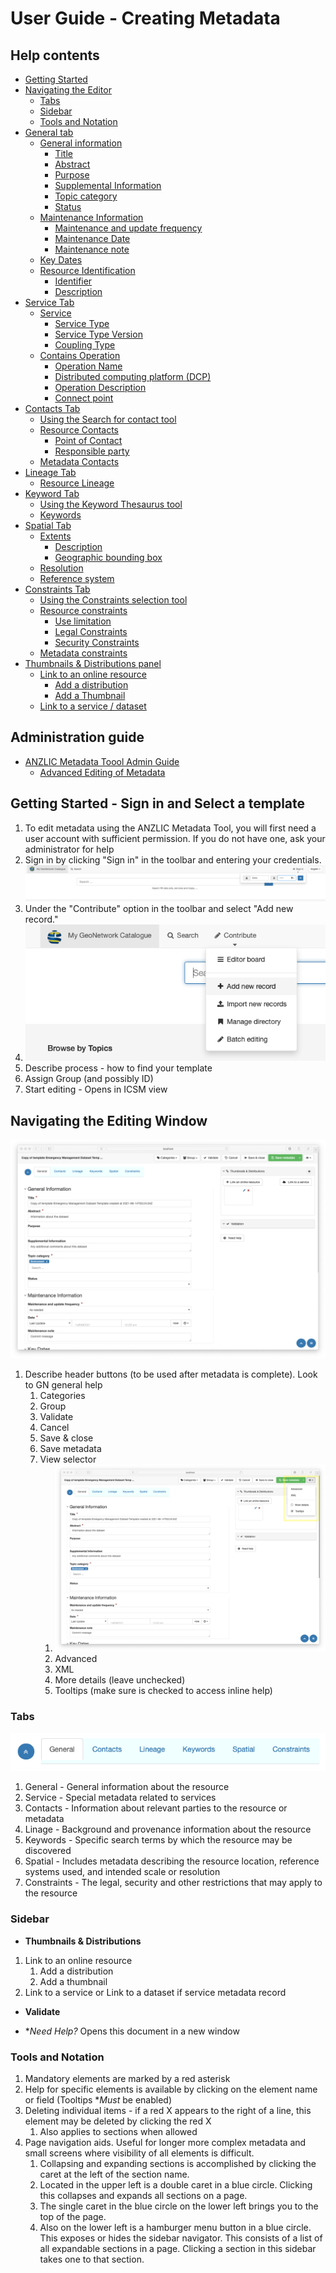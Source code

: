 # User Guide - Creating Metadata
## Help contents
- [Getting Started](./GettingStarted.md)
- [Navigating the Editor](GettingStarted.md#navigating-the-editing-window)
  - [Tabs](./GettingStarted.md#tabs)
  - [Sidebar](./GettingStarted.md#sidebar)
  - [Tools and Notation](./GettingStarted.md#tools-and-notation)
- [General tab](./General-Metadata.md)
  - [General information](./General-Metadata.md#general-information)
    - [Title](./General-Metadata.md#title)
    - [Abstract](./General-Metadata.md#abstract)
    - [Purpose](./General-Metadata.md#purpose)
    - [Supplemental Information](./General-Metadata.md#supplemental-informationt)
    - [Topic category](./General-Metadata.md#topic-category)
    - [Status](./General-Metadata.md#status)
  - [Maintenance Information](./General-Metadata.md#maintenance-information)
    - [Maintenance and update frequency](./General-Metadata.md#maintenance-and-update-frequency)
    - [Maintenance Date](./General-Metadata.md#maintenance-and-update-frequency)
    - [Maintenance note](./General-Metadata.md#maintenance-note)
  - [Key Dates](./General-Metadata.md#key-dates)
  - [Resource Identification](./General-Metadata.md#resource-identification)
    - [Identifier](./General-Metadata.md#identifier)
    - [Description](./General-Metadata.md#description)
- [Service Tab](./Service-Metadata.md)
  - [Service](./Service-Metadata.md#service)
    - [Service Type](./Service-Metadata.md#service-type)
    - [Service Type Version](./Service-Metadata.md#service-type-version)
    - [Coupling Type](./Service-Metadata.md#coupling-type)
  - [Contains Operation](./Service-Metadata.md#contains-operation)
    - [Operation Name](./Service-Metadata.md#operation-name)
    - [Distributed computing platform (DCP)](./Service-Metadata.md#distributed-computing-platform-dcp)
    - [Operation Description](./Service-Metadata.md#operation-description)
    - [Connect point](./Service-Metadata.md#connect-point)
- [Contacts Tab](./Contacts-Metadata.md)
  - [Using the Search for contact tool](./Contacts-Metadata.md#using-the-search-for-contact-tool)
  - [Resource Contacts](./Contacts-Metadata.md#resource-contacts)
    - [Point of Contact](./point-of-contact)
    - [Responsible party](./Contacts-Metadata.md#responsible-party)
  - [Metadata Contacts](./Contacts-Metadata.md#metadata-contacts)
- [Lineage Tab](./Linage-Metadata.md)
  - [Resource Lineage](./Linage-Metadata.md#resource-lineage)
- [Keyword Tab](./Keyword-Metadata.md)
  - [Using the Keyword Thesaurus tool](./Contacts-Metadata.md#using-the-search-for-contact-tool)
  - [Keywords](./Keyword-Metadata.md#keywords)
- [Spatial Tab](./Spatial-Metadata.md)
  - [Extents](./Spatial-Metadata.md#extents)
    - [Description](./Spatial-Metadata.md#description)
    - [Geographic bounding box](./Spatial-Metadata.md#geographic-bounding-box)
  - [Resolution](./Spatial-Metadata.md#resolution)
  - [Reference system](./Spatial-Metadata.md#reference-system)
- [Constraints Tab](./Constraints-Metadata.md)
  - [Using the Constraints selection tool](./Constraints-Metadata.md#using-the-constraints-selection-tool)
  - [Resource constraints](./Constraints-Metadata.md#resource-constraints)
    - [Use limitation](./Constraints-Metadata.md#use-limitation)
    - [Legal Constraints](./Constraints-Metadata.md#legal-constraints)
    - [Security Constraints](./Constraints-Metadata.md#security-constraints)
  - [Metadata constraints](./Constraints-Metadata.md#metadata-constraints)
- [Thumbnails & Distributions panel](./Thumbnails-and-Distributions-Metadata.md)
  - [Link to an online resource](./Thumbnails-and-Distributions-Metadata.md#link-to-an-online-resource)
    - [Add a distribution](./Thumbnails-and-Distributions-Metadata.md#add-a-distribution)
    - [Add a Thumbnail](./Thumbnails-and-Distributions-Metadata.md#add-a-thumbnail)
  - [Link to a service / dataset](./Thumbnails-and-Distributions-Metadata.md#link-to-a-service--dataset)
  
## Administration guide
- [ANZLIC Metadata Toool Admin Guide](./AdminGuide.md)
  - [Advanced Editing of Metadata](./AdminGuide.md#advanced-editing-of-metadata)

## Getting Started - Sign in and Select a template
1. To edit metadata using the ANZLIC Metadata Tool, you will first need a user account with sufficient permission. If you do not have one, ask your administrator for help
1. Sign in by clicking "Sign in" in the toolbar and entering your credentials. ![Sign in menu](/images/SignIn.png)
1. Under the "Contribute" option in the toolbar and select "Add new record."
1. ![Contribute > Add New screenshot](/images/AddNew.png) 
1. Describe process - how to find your template
1. Assign Group (and possibly ID)
1. Start editing - Opens in ICSM view
## Navigating the Editing Window
![ANZLIC Editor screenshot](/images/editing-view.png)

1. Describe header buttons (to be used after metadata is complete). Look to GN general help
    1. Categories
    1. Group
    1. Validate
    1. Cancel
    1. Save & close
    1. Save metadata
    1. View selector 
        1. ![Editing view selector](/images/editing-view-options.png)
        1. Advanced
        1. XML
        1. More details (leave unchecked)
        1. Tooltips (make sure is checked to access inline help)
### Tabs 
![Editing view tabs](/images/editing-tabs.png)

1. General - General information about the resource
1. Service - Special metadata related to services
1. Contacts - Information about relevant parties to the resource or metadata
1. Linage - Background and provenance information about the resource
1. Keywords - Specific search terms by which the resource may be discovered
1. Spatial - Includes metadata describing the resource location, reference systems used, and intended scale or resolution
1. Constraints - The legal, security and other restrictions that may apply to the resource

### Sidebar

* **Thumbnails & Distributions**

1. Link to an online resource
    1. Add a distribution
    1. Add a thumbnail
1. Link to a service or Link to a dataset if service metadata record

* **Validate**

* **Need Help?*
Opens this document in a new window

### Tools and Notation
1. Mandatory elements are marked by a red asterisk
1. Help for specific elements is available by clicking on the element name or field (Tooltips **Must* be enabled)
1. Deleting individual items - if a red X appears to the right of a line, this element may be deleted by clicking the red X
    1. Also applies to sections when allowed
1. Page navigation aids. Useful for longer more complex metadata and small screens where visibility of all elements is difficult.
    1. Collapsing and expanding sections is accomplished by clicking the caret at the left of the section name. 
    1. Located in the upper left is a double caret in a blue circle. Clicking this collapses and expands all sections on a page.
    1. The single caret in the blue circle on the lower left brings you to the top of the page.
    1. Also on the lower left is a hamburger menu button in a blue circle. This exposes or hides the sidebar navigator. This consists of a list of all expandable sections in a page. Clicking a section in this sidebar takes one to that section.







